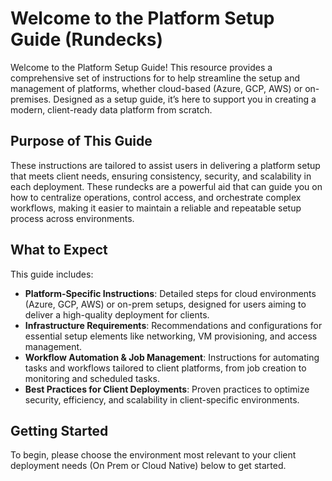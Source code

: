 # Welcome to the Platform Setup Guide (Rundecks)

Welcome to the Platform Setup Guide! This resource provides a comprehensive set of instructions for to help streamline the setup and management of platforms, whether cloud-based (Azure, GCP, AWS) or on-premises. Designed as a setup guide, it’s here to support you in creating a modern, client-ready data platform from scratch.

## Purpose of This Guide

These instructions are tailored to assist users in delivering a platform setup that meets client needs, ensuring consistency, security, and scalability in each deployment. These rundecks are a powerful aid that can guide you on how to centralize operations, control access, and orchestrate complex workflows, making it easier to maintain a reliable and repeatable setup process across environments.

## What to Expect

This guide includes:

- **Platform-Specific Instructions**: Detailed steps for cloud environments (Azure, GCP, AWS) or on-prem setups, designed for users aiming to deliver a high-quality deployment for clients.
- **Infrastructure Requirements**: Recommendations and configurations for essential setup elements like networking, VM provisioning, and access management.
- **Workflow Automation & Job Management**: Instructions for automating tasks and workflows tailored to client platforms, from job creation to monitoring and scheduled tasks.
- **Best Practices for Client Deployments**: Proven practices to optimize security, efficiency, and scalability in client-specific environments.

## Getting Started

To begin, please choose the environment most relevant to your client deployment needs (On Prem or Cloud Native) below to get started.

